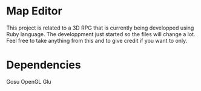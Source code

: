 # Map Editor

This project is related to a 3D RPG that is currently being developped using Ruby language. The developpment just started so the files will change a lot. 
Feel free to take anything from this and to give credit if you want to only.

# Dependencies

Gosu
OpenGL
Glu